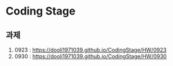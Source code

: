 # Coding Stage

## 과제

1. 0923 : https://dooli1971039.github.io/CodingStage/HW/0923
2. 0930 : https://dooli1971039.github.io/CodingStage/HW/0930
